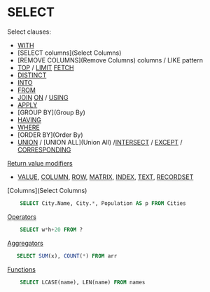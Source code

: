 # SELECT

Select clauses:

* [WITH](With)
* [SELECT columns](Select Columns)
* [REMOVE COLUMNS](Remove Columns) columns / LIKE pattern
* [TOP](Top) / [LIMIT](Limit) [FETCH](Fetch)
* [DISTINCT](Distinct)
* [INTO](Into)
* [FROM](From)
* [JOIN](Join) [ON](On) / [USING](Using)
* [APPLY](Apply)
* [GROUP BY](Group By)
* [HAVING](Having)
* [WHERE](Where)
* [ORDER BY](Order By)
* [UNION](Union) / [UNION ALL](Union All) /[INTERSECT](Intersect) / [EXCEPT](Except) / [CORRESPONDING](Corresponding)

[Return value modifiers](Modifiers)
* [VALUE](Value), [COLUMN](Column), [ROW](Row), [MATRIX](Matrix), [INDEX](Index), [TEXT](Text), [RECORDSET](Recordset)

[Columns](Select Columns)
```sql
    SELECT City.Name, City.*, Population AS p FROM Cities
```
[Operators](Operators)
```sql
    SELECT w*h+20 FROM ?
```

[Aggregators](Aggregators)
```sql
   SELECT SUM(x), COUNT(*) FROM arr
```
[Functions](Functions)
```sql
    SELECT LCASE(name), LEN(name) FROM names
```
